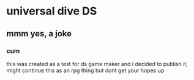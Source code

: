 # universal dive DS
## mmm yes, a joke
### cum

this was created as a test for ds game maker and i decided to publish it, might continue this as an rpg thing but dont get your hopes up
